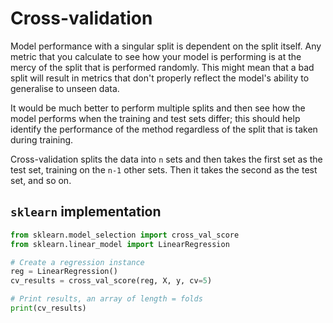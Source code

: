 # Cross-validation
Model performance with a singular split is dependent on the split itself. Any metric that you calculate to see how your model is performing is at the mercy of the split that is performed randomly. This might mean that a bad split will result in metrics that don't properly reflect the model's ability to generalise to unseen data. 

It would be much better to perform multiple splits and then see how the model performs when the training and test sets differ; this should help identify the performance of the method regardless of the split that is taken during training. 

Cross-validation splits the data into `n` sets and then takes the first set as the test set, training on the `n-1` other sets. Then it takes the second as the test set, and so on. 

## `sklearn` implementation
```python
from sklearn.model_selection import cross_val_score 
from sklearn.linear_model import LinearRegression

# Create a regression instance 
reg = LinearRegression()
cv_results = cross_val_score(reg, X, y, cv=5)

# Print results, an array of length = folds
print(cv_results)
```
